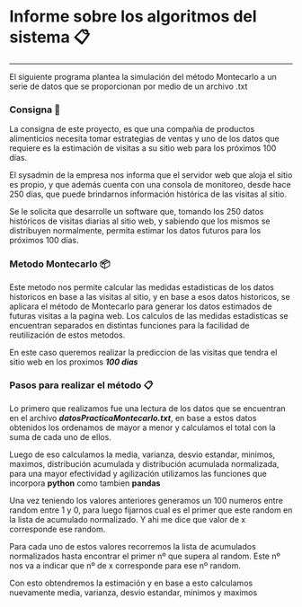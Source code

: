 # Informe sobre los algoritmos del sistema 📋

<hr>

El siguiente programa plantea la simulación del método Montecarlo a un serie de datos que se proporcionan por medio de
un archivo .txt

### Consigna 📌
La consigna de este proyecto, es que una compañia de productos alimenticios necesita tomar estrategias de ventas
y uno de los datos que requiere es la estimación de visitas a su sitio web para los próximos 100 días.

El sysadmin de la empresa nos informa que el servidor web que aloja el sitio es propio, y que además cuenta con una 
consola de monitoreo, desde hace 250 días, que puede brindarnos información histórica de las visitas al sitio.

Se le solicita que desarrolle un software que, tomando los 250 datos 
históricos de visitas diarias al sitio web, y sabiendo que los mismos se distribuyen normalmente, permita estimar los
datos futuros para los próximos 100 días.

### Metodo Montecarlo 📦
Este metodo nos permite calcular las medidas estadisticas de los datos historicos en base a las visitas al sitio, 
y en base a esos datos historicos, se aplicara el método de Montecarlo para generar los datos estimados de futuras 
visitas a la pagina web.
Los calculos de las medidas estadisticas se encuentran separados en distintas funciones para la facilidad de 
reutilización de estos metodos.

En este caso queremos realizar la prediccion de las visitas que tendra el sitio web en los proximos ***100 dias***

### Pasos para realizar el método 📋
Lo primero que realizamos fue una lectura de los datos que se encuentran en el archivo _**datosPracticaMontecarlo.txt**_,
en base a estos datos obtenidos los ordenamos de mayor a menor y calculamos el total con la suma de cada uno de ellos.

Luego de eso calculamos la media, varianza, desvio estandar, minimos, maximos, distribución acumulada y distribución 
acumulada normalizada, para una mayor efectividad y agilización utilizamos las funciones que incorpora **python** como 
tambien **pandas**

Una vez teniendo los valores anteriores generamos un 100 numeros entre random entre 1 y 0, para luego fijarnos cual es
el primer que este random en la lista de acumulado normalizado. Y ahi me dice que valor de x corresponde ese random.

Para cada uno de estos valores recorremos la lista de acumulados normalizados hasta encontrar el primer nº que supera 
al random. Este nº nos va a indicar que nº de x corresponde para ese nº random.

Con esto obtendremos la estimación y en base a esto calculamos nuevamente media, varianza, desvio estandar, minimos y 
maximos